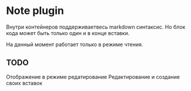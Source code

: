 # Note plugin

Внутри контейнеров поддерживаетвесь markdown синтаксис. Но блок кода может быть только один и в конце вставки.

На данный момент работает только в режиме чтения. 

## TODO 
Отображение в режиме редатирование 
Редактирование и создание своих вставок


